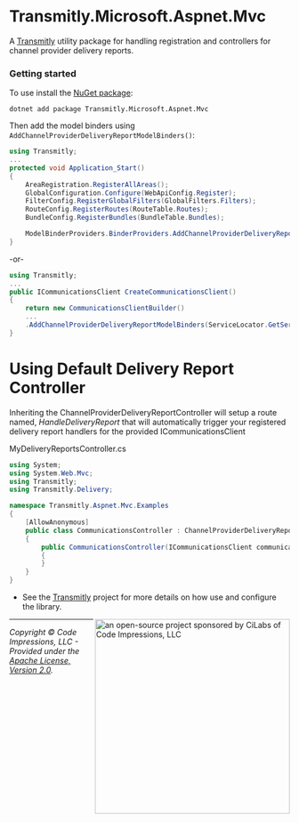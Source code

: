 # Transmitly.Microsoft.Aspnet.Mvc

A [Transmitly](https://github.com/transmitly/transmitly) utility package for handling registration and controllers for channel provider delivery reports.

### Getting started

To use install the [NuGet package](https://nuget.org/packages/transmitly-microsoft-aspnet-mvc):

```shell
dotnet add package Transmitly.Microsoft.Aspnet.Mvc
```

Then add the model binders using `AddChannelProviderDeliveryReportModelBinders()`:

```csharp
using Transmitly;
...
protected void Application_Start()
{
	AreaRegistration.RegisterAllAreas();
	GlobalConfiguration.Configure(WebApiConfig.Register);
	FilterConfig.RegisterGlobalFilters(GlobalFilters.Filters);
	RouteConfig.RegisterRoutes(RouteTable.Routes);
	BundleConfig.RegisterBundles(BundleTable.Bundles);

	ModelBinderProviders.BinderProviders.AddChannelProviderDeliveryReportModelBinders(ServiceLocator.GetService<IChannelProviderFactory>());
}
```
-or-
```csharp
using Transmitly;
...
public ICommunicationsClient CreateCommunicationsClient()
{
	return new CommunicationsClientBuilder()
	...
	.AddChannelProviderDeliveryReportModelBinders(ServiceLocator.GetService<IChannelProviderFactory>());
}
```



# Using Default Delivery Report Controller
Inheriting the ChannelProviderDeliveryReportController will setup a route named, _HandleDeliveryReport_ that will automatically trigger
your registered delivery report handlers for the provided ICommunicationsClient

MyDeliveryReportsController.cs
```csharp 
using System;
using System.Web.Mvc;
using Transmitly;
using Transmitly.Delivery;

namespace Transmitly.Aspnet.Mvc.Examples
{
	[AllowAnonymous]
	public class CommunicationsController : ChannelProviderDeliveryReportController
	{
		public CommunicationsController(ICommunicationsClient communicationsClient) : base(communicationsClient)
		{
		}
	}
}
```

* See the [Transmitly](https://github.com/transmitly/transmitly) project for more details on how use and configure the library.


<picture>
  <source media="(prefers-color-scheme: dark)" srcset="https://github.com/transmitly/transmitly/assets/3877248/524f26c8-f670-4dfa-be78-badda0f48bfb">
  <img alt="an open-source project sponsored by CiLabs of Code Impressions, LLC" src="https://github.com/transmitly/transmitly/assets/3877248/34239edd-234d-4bee-9352-49d781716364" width="350" align="right">
</picture> 

---------------------------------------------------

_Copyright &copy; Code Impressions, LLC - Provided under the [Apache License, Version 2.0](http://apache.org/licenses/LICENSE-2.0.html)._

